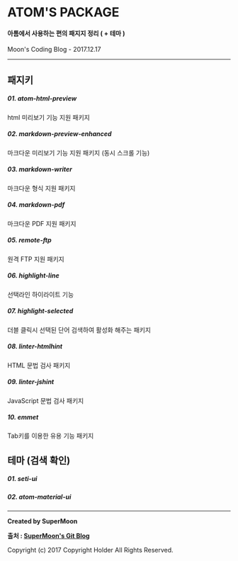 # ATOM'S PACKAGE

#### 아톰에서 사용하는 편의 패지지 정리 ( + 테마 )

<div class="pull-right"> Moon's Coding Blog - 2017.12.17 </div>

---

## 패지키

##### 01. atom-html-preview

html 미리보기 기능 지원 패키지

##### 02. markdown-preview-enhanced

마크다운 미리보기 기능 지원 패키지 (동시 스크롤 기능)

##### 03. markdown-writer

마크다운 형식 지원 패키지

##### 04. markdown-pdf

마크다운 PDF 지원 패키지

##### 05. remote-ftp

원격 FTP 지원 패키지

##### 06. highlight-line

선택라인 하이라이트 기능

##### 07. highlight-selected

더블 클릭시 선택된 단어 검색하여 활성화 해주는 패키지

##### 08. linter-htmlhint

HTML 문법 검사 패키지

##### 09. linter-jshint

JavaScript 문법 검사 패키지

##### 10. emmet

Tab키를 이용한 유용 기능 패키지



## 테마 (검색 확인)

##### 01. seti-ui

##### 02. atom-material-ui



---

**Created by SuperMoon**

**출처 : [SuperMoon's Git Blog](https://github.com/jm921106)**

Copyright (c) 2017 Copyright Holder All Rights Reserved.
